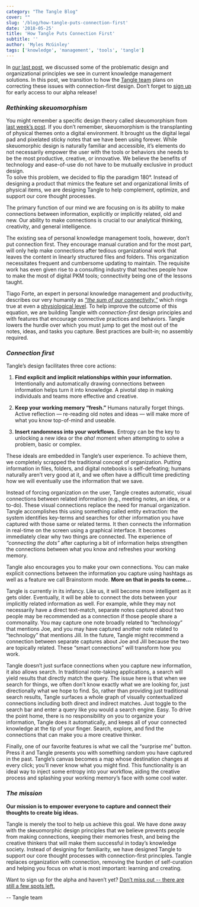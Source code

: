 ```yaml
---
category: "The Tangle Blog"
cover: ""
slug: '/blog/how-tangle-puts-connection-first'
date: '2018-05-25'
title: 'How Tangle Puts Connection First'
subtitle: ''
author: 'Myles McGinley'
tags: ['knowledge', 'management', 'tools', 'tangle']
---
```


In [our last post](https://usetangle.com/blog-tools-of-the-trade), we discussed some of the problematic design and organizational principles we see in current knowledge management solutions. In this post, we transition to how the [Tangle team](http://usetangle.com/team) plans on correcting these issues with connection-first design. Don’t forget to [sign up](https://ventures.us17.list-manage.com/subscribe?u=710569ad280cf37e55faa0612&id=1f711ff76c) for early access to our alpha release!

### *Rethinking skeuomorphism*

You might remember a specific design theory called skeuomorphism from [last week’s post](https://usetangle.com/blog-tools-of-the-trade). If you don’t remember, skeuomorphism is the transplanting of physical themes onto a digital environment. It brought us the digital legal pad and pixelated sticky notes that we have been using forever. While skeuomorphic design is naturally familiar and accessible, it’s elements do not necessarily empower the user with the tools or behaviors she needs to be the most productive, creative, or innovative. We believe the benefits of technology and ease-of-use do not have to be mutually exclusive in product design.  
To solve this problem, we decided to flip the paradigm 180°. Instead of designing a product that mimics the feature set and organizational limits of physical items, we are designing Tangle to help complement, optimize, and support our core thought processes.  

The primary function of our mind we are focusing on is its ability to make connections between information, explicitly or implicitly related, old and new. Our ability to make connections is crucial to our analytical thinking, creativity, and general intelligence. 

The existing sea of personal knowledge management tools, however, don’t put connection first. They encourage manual curation and for the most part, will only help make connections after tedious organizational work that leaves the content in linearly structured files and folders. This organization necessitates frequent and cumbersome updating to maintain. The requisite work has even given rise to a consulting industry that teaches people how to make the most of digital PKM tools; connectivity being one of the lessons taught. 

Tiago Forte, an expert in personal knowledge management and productivity, describes our very humanity as [*“the sum of our connectivity,”*](https://praxis.fortelabs.co/a-pattern-recognition-theory-of-mind/)  which rings true at even a [physiological level](https://www.sciencedaily.com/releases/2010/02/100222161843.htm). To help improve the outcome of this equation, we are building Tangle with *connection-first* design principles and with features that encourage connective practices and behaviors. Tangle lowers the hurdle over which you must jump to get the most out of the notes, ideas, and tasks you capture. Best practices are built-in; no assembly required.

### *Connection first*

Tangle’s design facilitates three core actions:

1. **Find explicit and implicit relationships within your information.** Intentionally and automatically drawing connections between information helps turn it into knowledge. A pivotal step in making individuals and teams more effective and creative. 

2. **Keep your working memory “fresh.”** Humans naturally forget things. Active reflection — re-reading old notes and ideas — will make more of what you know top-of-mind and useable.

3. **Insert randomness into your workflows.** Entropy can be the key to unlocking a new idea or the *aha!* moment when attempting to solve a problem, basic or complex.

These ideals are embedded in Tangle’s user experience. To achieve them, we completely scrapped the traditional concept of organization. Putting information in files, folders, and digital notebooks is self-defeating; humans naturally aren’t very good at it, and we often have a difficult time predicting how we will eventually use the information that we save.

Instead of forcing organization on the user, Tangle creates automatic, visual connections between related information (e.g., meeting notes, an idea, or a to-do). These visual connections replace the need for manual organization. Tangle accomplishes this using something called entity extraction: the system identifies key-terms and searches for other information you have captured with those same or related terms. It then connects the information in real-time on the screen using a graphical interface. It becomes immediately clear why two things are connected. The experience of *“connecting the dots”* after capturing a bit of information helps strengthen the connections between what you know and refreshes your working memory. 

Tangle also encourages you to make your own connections. You can make explicit connections between the information you capture using hashtags as well as a feature we call Brainstorm mode. **More on that in posts to come...**

Tangle is currently in its infancy. Like us, it will become more intelligent as it gets older. Eventually, it will be able to connect the dots between your implicitly related information as well. For example, while they may not necessarily have a direct text-match, separate notes captured about two people may be recommended as a connection if those people share a commonality. You may capture one note broadly related to “technology” that mentions Joe, and you may have captured another note related to “technology” that mentions Jill. In the future, Tangle might recommend a connection between separate captures about Joe and Jill because the two are topically related. These “smart connections” will transform how you work.

Tangle doesn’t just surface connections when you capture new information, it also allows search. In traditional note-taking applications, a search will yield results that directly match the query. The issue here is that when we search for things, we often don’t know exactly what we are looking for, just directionally what we hope to find. So, rather than providing just traditional search results, Tangle surfaces a whole graph of visually contextualized connections including both direct and indirect matches. Just toggle to the search bar and enter a query like you would a search engine. Easy. To drive the point home, there is no responsibility on you to organize your information, Tangle does it automatically, and keeps all of your connected knowledge at the tip of your finger. Search, explore, and find the connections that can make you a more creative thinker.

Finally, one of our favorite features is what we call the “surprise me” button. Press it and Tangle presents you with something random you have captured in the past. Tangle’s canvas becomes a map whose destination changes at every click; you’ll never know what you might find. This functionality is an ideal way to inject some entropy into your workflow, aiding the creative process and splashing your working memory’s face with some cool water.

### *The mission*

**Our mission is to empower everyone to capture and connect their thoughts to create big ideas.** 

Tangle is merely the tool to help us achieve this goal. We have done away with the skeuomorphic design principles that we believe prevents people from making connections, keeping their memories fresh, and being the creative thinkers that will make them successful in today’s knowledge society. Instead of designing for familiarity, we have designed Tangle to support our core thought processes with connection-first principles. Tangle replaces organization with connection, removing the burden of self-curation and helping you focus on what is most important: learning and creating.

Want to sign up for the alpha and haven’t yet? [Don’t miss out -- there are still a few spots left.](https://ventures.us17.list-manage.com/subscribe?u=710569ad280cf37e55faa0612&id=1f711ff76c)

-- Tangle team  

